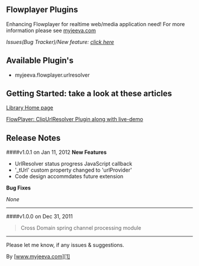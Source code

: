 
Flowplayer Plugins
------------------

Enhancing Flowplayer for realtime web/media application need! For more information please see [myjeeva.com][1]

*Issues(Bug Tracker)/New feature: [click here][2]*


Available Plugin's
------------------
*	myjeeva.flowplayer.urlresolver


Getting Started: take a look at these articles
----------------------------------------------
[Library Home page][1]

[FlowPlayer: ClipUrlResolver Plugin along with live-demo][3]


Release Notes
-------------

####v1.0.1 on Jan 11, 2012
**New Features**

*   UrlResolver status progress JavaScript callback
*   '_tUrl' custom property changed to 'urlProvider'
*   Code design accommdates future extension

**Bug Fixes** 

*None*

* * *

####v1.0.0 on Dec 31, 2011
> Cross Domain spring channel processing module

* * *


Please let me know, if any issues & suggestions. 

By [www.myjeeva.com][1]


[1]: http://www.myjeeva.com/flowplayer-plugins/ "Flowplayer Plugins"
[2]: https://github.com/jeevatkm/flowplayer-plugins/issues "Issues(Bug Tracker)/New feature"

[3]: http://www.myjeeva.com/2012/01/flowplayer-clip-urlresolver-plugin/ "FlowPlayer: ClipUrlResolver Plugin"